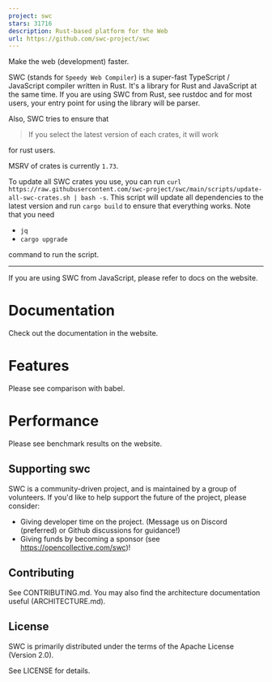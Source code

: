 ```yaml
---
project: swc
stars: 31716
description: Rust-based platform for the Web
url: https://github.com/swc-project/swc
---
```


Make the web (development) faster.

SWC (stands for `Speedy Web Compiler`) is a super-fast TypeScript / JavaScript compiler written in Rust. It's a library for Rust and JavaScript at the same time. If you are using SWC from Rust, see rustdoc and for most users, your entry point for using the library will be parser.

Also, SWC tries to ensure that

> If you select the latest version of each crates, it will work

for rust users.

MSRV of crates is currently `1.73`.

To update all SWC crates you use, you can run `curl https://raw.githubusercontent.com/swc-project/swc/main/scripts/update-all-swc-crates.sh | bash -s`. This script will update all dependencies to the latest version and run `cargo build` to ensure that everything works. Note that you need

-   `jq`
-   `cargo upgrade`

command to run the script.

* * *

If you are using SWC from JavaScript, please refer to docs on the website.

Documentation
=============

Check out the documentation in the website.

Features
========

Please see comparison with babel.

Performance
===========

Please see benchmark results on the website.

Supporting swc
--------------

SWC is a community-driven project, and is maintained by a group of volunteers. If you'd like to help support the future of the project, please consider:

-   Giving developer time on the project. (Message us on Discord (preferred) or Github discussions for guidance!)
-   Giving funds by becoming a sponsor (see https://opencollective.com/swc)!

Contributing
------------

See CONTRIBUTING.md. You may also find the architecture documentation useful (ARCHITECTURE.md).

License
-------

SWC is primarily distributed under the terms of the Apache License (Version 2.0).

See LICENSE for details.

